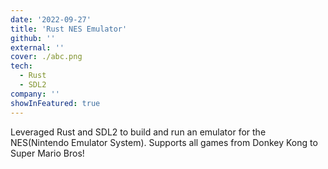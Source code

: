 ```yaml
---
date: '2022-09-27'
title: 'Rust NES Emulator'
github: ''
external: ''
cover: ./abc.png
tech:
  - Rust
  - SDL2
company: ''
showInFeatured: true
---
```


Leveraged Rust and SDL2 to build and run an emulator for the NES(Nintendo Emulator System). Supports all games from Donkey Kong to Super Mario Bros!
